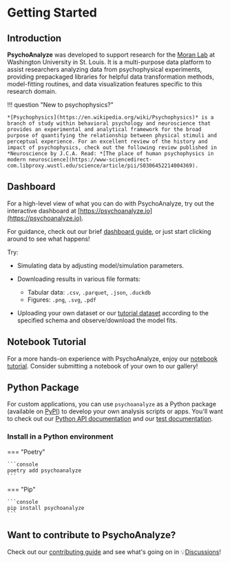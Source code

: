 # Getting Started

## Introduction

**PsychoAnalyze** was developed to support research for the [Moran Lab](https://moranlab.wustl.edu/) at Washington University in St. Louis. It is a multi-purpose data platform to assist researchers analyzing data from psychophysical experiments, providing prepackaged libraries for helpful data transformation methods, model-fitting routines, and data visualization features specific to this research domain.

!!! question "New to psychophysics?"

    *[Psychophysics](https://en.wikipedia.org/wiki/Psychophysics)* is a branch of study within behavioral psychology and neuroscience that provides an experimental and analytical framework for the broad purpose of quantifying the relationship between physical stimuli and perceptual experience. For an excellent review of the history and impact of psychophysics, check out the following review published in *Neuroscience by J.C.A. Read: *[The place of human psychophysics in modern neuroscience](https://www-sciencedirect-com.libproxy.wustl.edu/science/article/pii/S0306452214004369).

## Dashboard
For a high-level view of what you can do with PsychoAnalyze, try out the interactive dashboard at [https://psychoanalyze.io](https://psychoanalyze.io).

For guidance, check out our brief [dashboard guide](dashboard.md), or just start clicking around to see what happens!

Try:

- Simulating data by adjusting model/simulation parameters.
- Downloading results in various file formats:
    - Tabular data: `.csv`, `.parquet`, `.json`, `.duckdb`
    - Figures: `.png`, `.svg`, `.pdf`

- Uploading your own dataset or our [tutorial dataset](/notebooks/tutorial_trials.csv) according to the specified schema and observe/download the model fits.

## Notebook Tutorial
For a more hands-on experience with PsychoAnalyze, enjoy our [notebook tutorial](notebooks/tutorial.ipynb). Consider submitting a notebook of your own to our gallery!

## Python Package

For custom applications, you can use `psychoanalyze` as a Python package (available on [PyPI](https://pypi.org/project/psychoanalyze/)) to develop your own analysis scripts or apps. You'll want to check out our [Python API documentation](api.md) and our [test documentation](tests.md).

### Install in a Python environment

=== "Poetry"

    ```console
    poetry add psychoanalyze
    ```

=== "Pip"

    ```console
    pip install psychoanalyze
    ```


## Want to contribute to PsychoAnalyze?

Check out our [contributing guide](CONTRIBUTING.md) and see what's going on in 💡[Discussions](https://github.com/)!
